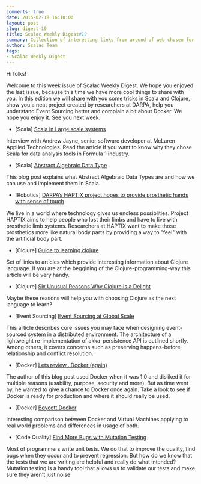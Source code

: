 ```yaml
---
comments: true
date: 2015-02-18 16:10:00
layout: post
slug: digest-19
title: Scalac Weekly Digest#19
summary: Collection of interesting links from around of web chosen for you by Scalac team
author: Scalac Team
tags:
- Scalac Weekly Digest
---
```


Hi folks!

Welcome to this week issue of Scalac Weekly Digest. We hope you enjoyed the last issue, because this time we have more cool things to share with you. In this edition we will share with you some tricks in Scala and Clojure, show you a neat project created by researchers at DARPA, help you understand Event Sourcing better and complain a bit about Docker. We hope you enjoy it. See you next week.

* \[Scala\] [Scala in Large scale systems](http://www.infoq.com/articles/Scala-Series-Part-1) 

Interview with Andrew Jayne, senior software developer at McLaren Applied Technologies. Read the article if you want to know why they chose Scala for data analysis tools in Formula 1 industry.

* \[Scala\] [Abstract Algebraic Data Type](http://bertails.org/2015/02/15/abstract-algebraic-data-type)

This blog post explains what Abstract Algebraic Data Types are and how we can use and implement them in Scala.

* \[Robotics\] [DARPA’s HAPTIX project hopes to provide prosthetic hands with sense of touch](http://robohub.org/darpas-haptix-project-hopes-to-provide-prosthetic-hands-with-sense-of-touch/) 

We live in a world where technology gives us endless possiblities. Project HAPTIX aims to help people who lost their limbs and have to live with prosthetic limb systems. Researchers at HAPTIX want to make those prosthetics more like natural body parts by providing a way to "feel" with the artificial body part.

* \[Clojure\] [Guide to learning clojure](http://www.lispcast.com/ultimate-guide-to-learning-clojure-for-free) 

Set of links to articles which provide interesting information about Clojure language. If you are at the beggining of the Clojure-programming-way this article will be very handy.

* \[Clojure\] [Six Unusual Reasons Why Clojure Is a Delight](http://deliberate-software.com/unusual-reasons-why-clojure-is-a-delight/)

Maybe these reasons will help you with choosing Clojure as the next language to learn?

* \[Event Sourcing\] [Event Sourcing at Global Scale](http://krasserm.github.io/2015/01/13/event-sourcing-at-global-scale/)

This article describes core issues you may face when designing event-sourced system in a distributed environment. The architecture of a lightweight re-implementation of akka-persistence API is outlined shortly. Among others, it covers concerns such as preserving happens-before relationship and conflict resolution.

* \[Docker\] [Lets review.. Docker (again)](http://iops.io/blog/docker-hype/)

The author of this blog post used Docker when it was 1.0 and disliked it for multiple reasons (usability, purpose, security and more). But as time went by, he wanted to give a chance to Docker once again. Take a look to see if Docker is ready for production and where it should really be used.

* \[Docker\] [Boycott Docker](http://www.boycottdocker.org)

Interesting comparison between Docker and Virtual Machines applying to real world problems and differences in usage of both.

* \[Code Quality\] [Find More Bugs with Mutation Testing ](https://gofore.com/ohjelmistokehitys/find-bugs-mutation-testing/) 

Most of programmers write unit tests. We do that to improve the quality, find bugs when they occur and to prevent regression. But how do we know that the tests that we are writing are helpful and really do what intended? Mutation testing is a handy tool that allows us to validate our tests and make sure they aren't just noise

